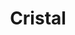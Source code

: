 ---
title: "Cristal"
draft: false
description : "Cristal"
menu:
  main:
    identifier: 'Cristal'
    parent: 'aros'
    weight: 58
---